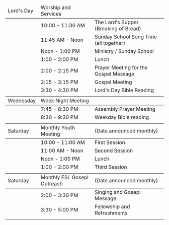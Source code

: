<table>
  <thead>
    <tr>
      <td>Lord's Day</td>
      <td>Worship and Services</td>
      <td></td>
    </tr>
  </thead>
  <tr>
    <td></td>
    <td>10:00 - 11:30 AM</td>
    <td>The Lord's Supper (Breaking of Bread)</td>
  <tr>
    <td></td>
    <td>11:45 AM - Noon</td>
    <td>Sunday School Song Time (all together)</td>
  </tr>
  <tr>
    <td></td>
    <td>Noon - 1:00 PM</td>
    <td>Ministry / Sunday School</td>
  </tr>
  <tr>
    <td></td>
    <td>1:00 - 2:00 PM</td>
    <td>Lunch</td>
  </tr>
  <tr>
    <td></td>
    <td>2:00 - 2:15 PM</td>
    <td>Prayer Meeting for the Gospel Message</td>
  </tr>
  <tr>
    <td></td>
    <td>2:15 - 3:15 PM</td>
    <td>Gospel Meeting</td>
  </tr>
  <tr>
    <td></td>
    <td>3:30 - 4:30 PM</td>
    <td>Lord's Day Bible Reading</td>
  </tr>
  <tr>
    <td></td>
    <td></td>
    <td></td>
  </tr>

  <thead>
    <tr>
      <td>Wednesday</td>
      <td>Week Night Meeting</td>
      <td></td>
    </tr>
  </thead>
  <tr>
    <td></td>
    <td>7:45 - 8:30 PM</td>
    <td>Assembly Prayer Meeting</td>
  <tr>
    <td></td>
    <td>8:30 - 9:30 PM</td>
    <td>Weekday Bible reading</td>
  </tr>
  <tr>
    <td></td>
    <td></td>
    <td></td>
  </tr>


  <thead>
    <tr>
      <td>Saturday</td>
      <td>Monthly Youth Meeting</td>
      <td>(Date announced monthly)</td>
    </tr>
  </thead>
  <tr>
    <td></td>
    <td>10:00 - 11:00 AM</td>
    <td>First Session</td>
  <tr>
    <td></td>
    <td>11:00 AM - Noon</td>
    <td>Second Session</td>
  </tr>
  <tr>
    <td></td>
    <td>Noon - 1:00 PM</td>
    <td>Lunch</td>
  </tr>
  <tr>
    <td></td>
    <td>1:00 - 2:00 PM</td>
    <td>Third Session</td>
  </tr>
  <tr>
    <td></td>
    <td></td>
    <td></td>
  </tr>

  <thead>
    <tr>
      <td>Saturday</td>
      <td>Monthly ESL Gosepl Outreach</td>
      <td>(Date announced monthly)</td>
    </tr>
  </thead>
  <tr>
    <td></td>
    <td>2:00 - 3:30 PM</td>
    <td>Singing and Gosepl Message</td>
  <tr>
    <td></td>
    <td>3:30 - 5:00 PM</td>
    <td>Fellowship and Refreshments</td>
  </tr>
  <tr>
    <td></td>
    <td></td>
    <td></td>
  </tr>
</table>
 
